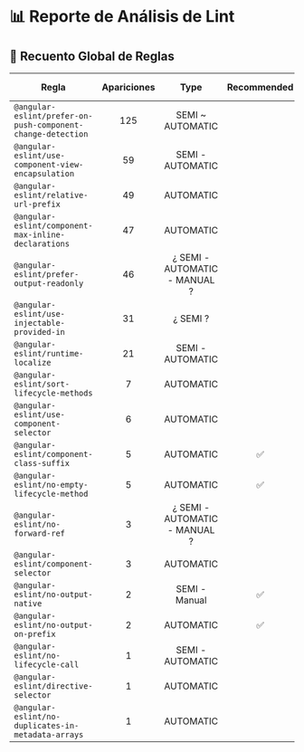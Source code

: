 # 📊 Reporte de Análisis de Lint

## 📌 Recuento Global de Reglas

| Regla | Apariciones | Type | Recommended  | Has solutions | Doc | Code |
|-------|:--:|:--:|:--:|:--:|:--:|:--:|
| `@angular-eslint/prefer-on-push-component-change-detection` | 125 | SEMI ~ AUTOMATIC |   | 💡 | [📄](https://github.com/angular-eslint/angular-eslint/blob/main/packages/eslint-plugin/docs/rules/prefer-on-push-component-change-detection.md) | [💻](https://github.com/angular-eslint/angular-eslint/blob/main/packages/eslint-plugin/src/rules/prefer-on-push-component-change-detection.ts) |
| `@angular-eslint/use-component-view-encapsulation` | 59 | SEMI - AUTOMATIC |   | 💡 | [📄](https://github.com/angular-eslint/angular-eslint/blob/main/packages/eslint-plugin/docs/rules/use-component-view-encapsulation.md) | [💻](https://github.com/angular-eslint/angular-eslint/blob/main/packages/eslint-plugin/src/rules/use-component-view-encapsulation.ts) |
| `@angular-eslint/relative-url-prefix` | 49 | AUTOMATIC |   |  | [📄](https://github.com/angular-eslint/angular-eslint/blob/main/packages/eslint-plugin/docs/rules/relative-url-prefix.md) | [💻](https://github.com/angular-eslint/angular-eslint/blob/main/packages/eslint-plugin/src/rules/relative-url-prefix.ts) |
| `@angular-eslint/component-max-inline-declarations` | 47 | AUTOMATIC |   |  | [📄](https://github.com/angular-eslint/angular-eslint/blob/main/packages/eslint-plugin/docs/rules/component-max-inline-declarations.md) | [💻](https://github.com/angular-eslint/angular-eslint/blob/main/packages/eslint-plugin/src/rules/component-max-inline-declarations.ts) |
| `@angular-eslint/prefer-output-readonly` | 46 | ¿ SEMI - AUTOMATIC - MANUAL ? |   | 💡 | [📄](https://github.com/angular-eslint/angular-eslint/blob/main/packages/eslint-plugin/docs/rules/prefer-output-readonly.md) | [💻](https://github.com/angular-eslint/angular-eslint/blob/main/packages/eslint-plugin/src/rules/prefer-output-readonly.ts) |
| `@angular-eslint/use-injectable-provided-in` | 31 | ¿ SEMI ? |   | 💡 | [📄](https://github.com/angular-eslint/angular-eslint/blob/main/packages/eslint-plugin/docs/rules/use-injectable-provided-in.md) | [💻](https://github.com/angular-eslint/angular-eslint/blob/main/packages/eslint-plugin/src/rules/use-injectable-provided-in.ts) |
| `@angular-eslint/runtime-localize` | 21 | SEMI - AUTOMATIC |   |  | [📄](https://github.com/angular-eslint/angular-eslint/blob/main/packages/eslint-plugin/docs/rules/runtime-localize.md) | [💻](https://github.com/angular-eslint/angular-eslint/blob/main/packages/eslint-plugin/src/rules/runtime-localize.ts) |
| `@angular-eslint/sort-lifecycle-methods` | 7 | AUTOMATIC |   |  | [📄](https://github.com/angular-eslint/angular-eslint/blob/main/packages/eslint-plugin/docs/rules/sort-lifecycle-methods.md) | [💻](https://github.com/angular-eslint/angular-eslint/blob/main/packages/eslint-plugin/src/rules/sort-lifecycle-methods.ts) |
| `@angular-eslint/use-component-selector` | 6 | AUTOMATIC |   |  | [📄](https://github.com/angular-eslint/angular-eslint/blob/main/packages/eslint-plugin/docs/rules/use-component-selector.md) | [💻](https://github.com/angular-eslint/angular-eslint/blob/main/packages/eslint-plugin/src/rules/use-component-selector.ts) |
| `@angular-eslint/component-class-suffix` | 5 | AUTOMATIC | ✅  |  | [📄](https://github.com/angular-eslint/angular-eslint/blob/main/packages/eslint-plugin/docs/rules/component-class-suffix.md) | [💻](https://github.com/angular-eslint/angular-eslint/blob/main/packages/eslint-plugin/src/rules/component-class-suffix.ts) |
| `@angular-eslint/no-empty-lifecycle-method` | 5 | AUTOMATIC | ✅  | 💡 | [📄](https://github.com/angular-eslint/angular-eslint/blob/main/packages/eslint-plugin/docs/rules/no-empty-lifecycle-method.md) | [💻](https://github.com/angular-eslint/angular-eslint/blob/main/packages/eslint-plugin/src/rules/no-empty-lifecycle-method.ts) |
| `@angular-eslint/no-forward-ref` | 3 | ¿ SEMI - AUTOMATIC - MANUAL ? |   |  | [📄](https://github.com/angular-eslint/angular-eslint/blob/main/packages/eslint-plugin/docs/rules/no-forward-ref.md) | [💻](https://github.com/angular-eslint/angular-eslint/blob/main/packages/eslint-plugin/src/rules/no-forward-ref.ts) |
| `@angular-eslint/component-selector` | 3 | AUTOMATIC |   |  | [📄](https://github.com/angular-eslint/angular-eslint/blob/main/packages/eslint-plugin/docs/rules/component-selector.md) | [💻](https://github.com/angular-eslint/angular-eslint/blob/main/packages/eslint-plugin/src/rules/component-selector.ts) |
| `@angular-eslint/no-output-native` | 2 | SEMI - Manual | ✅  |  | [📄](https://github.com/angular-eslint/angular-eslint/blob/main/packages/eslint-plugin/docs/rules/no-output-native.md) | [💻](https://github.com/angular-eslint/angular-eslint/blob/main/packages/eslint-plugin/src/rules/no-output-native.ts) |
| `@angular-eslint/no-output-on-prefix` | 2 | AUTOMATIC | ✅  |  | [📄](https://github.com/angular-eslint/angular-eslint/blob/main/packages/eslint-plugin/docs/rules/no-output-on-prefix.md) | [💻](https://github.com/angular-eslint/angular-eslint/blob/main/packages/eslint-plugin/src/rules/no-output-on-prefix.ts) |
| `@angular-eslint/no-lifecycle-call` | 1 | SEMI - AUTOMATIC |   |  | [📄](https://github.com/angular-eslint/angular-eslint/blob/main/packages/eslint-plugin/docs/rules/no-lifecycle-call.md) | [💻](https://github.com/angular-eslint/angular-eslint/blob/main/packages/eslint-plugin/src/rules/no-lifecycle-call.ts) |
| `@angular-eslint/directive-selector` | 1 | AUTOMATIC |   |  | [📄](https://github.com/angular-eslint/angular-eslint/blob/main/packages/eslint-plugin/docs/rules/directive-selector.md) | [💻](https://github.com/angular-eslint/angular-eslint/blob/main/packages/eslint-plugin/src/rules/directive-selector.ts) |
| `@angular-eslint/no-duplicates-in-metadata-arrays` | 1 | AUTOMATIC |   |  | [📄](https://github.com/angular-eslint/angular-eslint/blob/main/packages/eslint-plugin/docs/rules/no-duplicates-in-metadata-arrays.md) | [💻](https://github.com/angular-eslint/angular-eslint/blob/main/packages/eslint-plugin/src/rules/no-duplicates-in-metadata-arrays.ts) |
